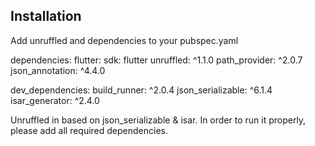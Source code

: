 ## Installation

Add unruffled and dependencies to your pubspec.yaml

dependencies:
    flutter:
        sdk: flutter
    unruffled: ^1.1.0
    path_provider: ^2.0.7
    json_annotation: ^4.4.0

dev_dependencies:
    build_runner: ^2.0.4
    json_serializable: ^6.1.4
    isar_generator: ^2.4.0

Unruffled in based on json_serializable & isar.
In order to run it properly, please add all required dependencies.